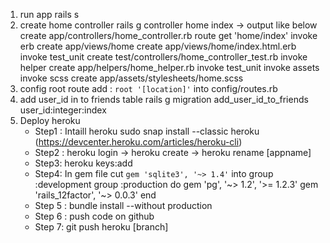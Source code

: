 1. run app
   rails s
2. create home controller
   rails g controller home index
   -> output like below
   create app/controllers/home_controller.rb
   route get 'home/index'
   invoke erb
   create app/views/home
   create app/views/home/index.html.erb
   invoke test_unit
   create test/controllers/home_controller_test.rb
   invoke helper
   create app/helpers/home_helper.rb
   invoke test_unit
   invoke assets
   invoke scss
   create app/assets/stylesheets/home.scss
3. config root route
   add : `root '[location]'` into config/routes.rb
4. add user_id in to friends table
   rails g migration add_user_id_to_friends user_id:integer:index
5. Deploy heroku
   - Step1 : Intaill heroku sudo snap install --classic heroku (https://devcenter.heroku.com/articles/heroku-cli)
   - Step2 : heroku login -> heroku create -> heroku rename [appname]
   - Step3: heroku keys:add
   - Step4: In gem file cut `gem 'sqlite3', '~> 1.4'` into group :development
            group :production do 
               gem 'pg', '~> 1.2', '>= 1.2.3'
               gem 'rails_12factor', '~> 0.0.3'
            end
   - Step 5 : bundle install --without production
   - Step 6 : push code on github
   - Step 7: git push heroku [branch]